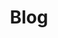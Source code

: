 ---
layout: posts
title: Blog
permalink: /blog/
entries_layout: list
actions:
  - label: "Subscribe"
    icon: rss
    url: /atom.xml
---